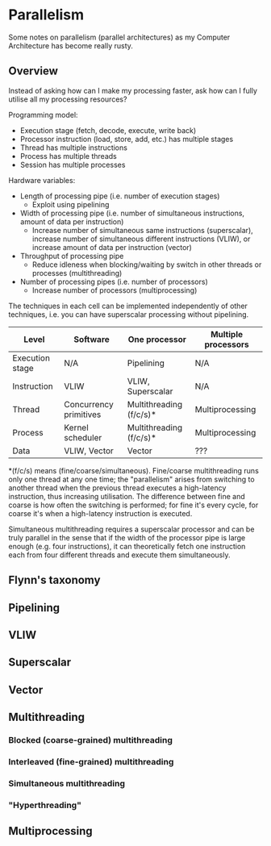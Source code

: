 # Parallelism

Some notes on parallelism (parallel architectures) as my Computer
Architecture has become really rusty.

## Overview

Instead of asking how can I make my processing faster, ask how can I
fully utilise all my processing resources?

Programming model:
- Execution stage (fetch, decode, execute, write back)
- Processor instruction (load, store, add, etc.) has multiple stages
- Thread has multiple instructions
- Process has multiple threads
- Session has multiple processes

Hardware variables:
- Length of processing pipe (i.e. number of execution stages)
   - Exploit using pipelining
- Width of processing pipe (i.e. number of simultaneous instructions,
amount of data per instruction)
   - Increase number of simultaneous same instructions (superscalar),
     increase number of simultaneous different instructions (VLIW), or
     increase amount of data per instruction (vector)
- Throughput of processing pipe
   - Reduce idleness when blocking/waiting by switch in other threads or
     processes (multithreading)
- Number of processing pipes (i.e. number of processors)
   - Increase number of processors (multiprocessing)

The techniques in each cell can be implemented independently of other
techniques, i.e. you can have superscalar processing without pipelining.

Level           | Software               | One processor                | Multiple processors
---             | ---                    | ---                          | ---
Execution stage | N/A                    | Pipelining                   | N/A
Instruction     | VLIW                   | VLIW, Superscalar            | N/A
Thread          | Concurrency primitives | Multithreading (f/c/s)*      | Multiprocessing
Process         | Kernel scheduler       | Multithreading (f/c/s)*      | Multiprocessing
Data            | VLIW, Vector           | Vector                       | ???

*(f/c/s) means (fine/coarse/simultaneous). Fine/coarse multithreading
runs only one thread at any one time; the "parallelism" arises from
switching to another thread when the previous thread executes a
high-latency instruction, thus increasing utilisation. The difference
between fine and coarse is how often the switching is performed; for
fine it's every cycle, for coarse it's when a high-latency instruction
is executed.

Simultaneous multithreading requires a superscalar processor and can be
truly parallel in the sense that if the width of the processor pipe is
large enough (e.g. four instructions), it can theoretically fetch
one instruction each from four different threads and execute them
simultaneously.

## Flynn's taxonomy

## Pipelining

## VLIW

## Superscalar

## Vector

## Multithreading

### Blocked (coarse-grained) multithreading

### Interleaved (fine-grained) multithreading

### Simultaneous multithreading

### "Hyperthreading"

## Multiprocessing

